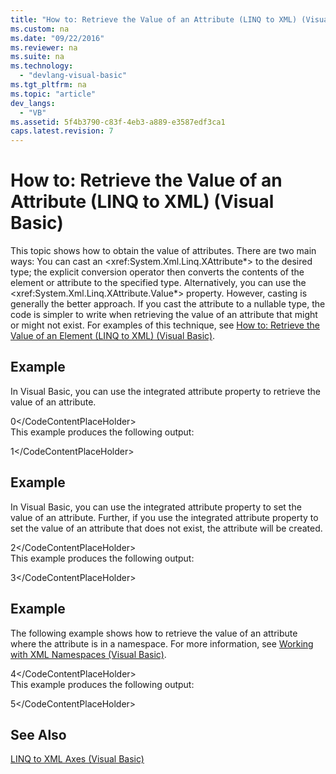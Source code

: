 ```yaml
---
title: "How to: Retrieve the Value of an Attribute (LINQ to XML) (Visual Basic)"
ms.custom: na
ms.date: "09/22/2016"
ms.reviewer: na
ms.suite: na
ms.technology: 
  - "devlang-visual-basic"
ms.tgt_pltfrm: na
ms.topic: "article"
dev_langs: 
  - "VB"
ms.assetid: 5f4b3790-c83f-4eb3-a889-e3587edf3ca1
caps.latest.revision: 7
---
```

# How to: Retrieve the Value of an Attribute (LINQ to XML) (Visual Basic)
This topic shows how to obtain the value of attributes. There are two main ways: You can cast an \<xref:System.Xml.Linq.XAttribute*> to the desired type; the explicit conversion operator then converts the contents of the element or attribute to the specified type. Alternatively, you can use the \<xref:System.Xml.Linq.XAttribute.Value*> property. However, casting is generally the better approach. If you cast the attribute to a nullable type, the code is simpler to write when retrieving the value of an attribute that might or might not exist. For examples of this technique, see [How to: Retrieve the Value of an Element (LINQ to XML) (Visual Basic)](../vs140/how-to--retrieve-the-value-of-an-element--linq-to-xml---visual-basic-.md).  
  
## Example  
 In Visual Basic, you can use the integrated attribute property to retrieve the value of an attribute.  
  
<CodeContentPlaceHolder>0\</CodeContentPlaceHolder>  
 This example produces the following output:  
  
<CodeContentPlaceHolder>1\</CodeContentPlaceHolder>  
## Example  
 In Visual Basic, you can use the integrated attribute property to set the value of an attribute. Further, if you use the integrated attribute property to set the value of an attribute that does not exist, the attribute will be created.  
  
<CodeContentPlaceHolder>2\</CodeContentPlaceHolder>  
 This example produces the following output:  
  
<CodeContentPlaceHolder>3\</CodeContentPlaceHolder>  
## Example  
 The following example shows how to retrieve the value of an attribute where the attribute is in a namespace. For more information, see [Working with XML Namespaces (Visual Basic)](../vs140/working-with-xml-namespaces--visual-basic-.md).  
  
<CodeContentPlaceHolder>4\</CodeContentPlaceHolder>  
 This example produces the following output:  
  
<CodeContentPlaceHolder>5\</CodeContentPlaceHolder>  
## See Also  
 [LINQ to XML Axes (Visual Basic)](../vs140/linq-to-xml-axes--visual-basic-.md)